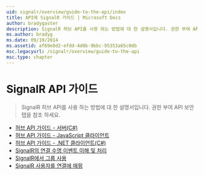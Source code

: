 ```yaml
---
uid: signalr/overview/guide-to-the-api/index
title: API에 SignalR 가이드 | Microsoft Docs
author: bradygaster
description: SignalR 허브 API를 사용 하는 방법에 대 한 설명서입니다. 권한 부여 API 보안 탭을 참조 하세요.
ms.author: bradyg
ms.date: 09/19/2014
ms.assetid: af69e8d2-efdd-4d0b-9bbc-95353a65c0db
msc.legacyurl: /signalr/overview/guide-to-the-api
msc.type: chapter
---
```

<a name="signalr-guide-to-the-api"></a>SignalR API 가이드
====================
> SignalR 허브 API를 사용 하는 방법에 대 한 설명서입니다. 권한 부여 API 보안 탭을 참조 하세요.


- [허브 API 가이드 - 서버(C#)](hubs-api-guide-server.md)
- [허브 API 가이드 - JavaScript 클라이언트](hubs-api-guide-javascript-client.md)
- [허브 API 가이드 - .NET 클라이언트(C#)](hubs-api-guide-net-client.md)
- [SignalR의 연결 수명 이벤트 이해 및 처리](handling-connection-lifetime-events.md)
- [SignalR에서 그룹 사용](working-with-groups.md)
- [SignalR 사용자를 연결에 매핑](mapping-users-to-connections.md)
